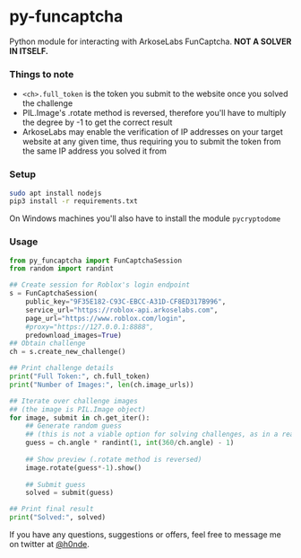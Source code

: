 # py-funcaptcha
Python module for interacting with ArkoseLabs FunCaptcha. **NOT A SOLVER IN ITSELF.**

### Things to note
- `<ch>.full_token` is the token you submit to the website once you solved the challenge
- PIL.Image's .rotate method is reversed, therefore you'll have to multiply the degree by -1 to get the correct result
- ArkoseLabs may enable the verification of IP addresses on your target website at any given time, thus requiring you to submit the token from the same IP address you solved it from


### Setup
```bash
sudo apt install nodejs
pip3 install -r requirements.txt
```
On Windows machines you'll also have to install the module `pycryptodome`


### Usage
```python
from py_funcaptcha import FunCaptchaSession
from random import randint

## Create session for Roblox's login endpoint
s = FunCaptchaSession(
    public_key="9F35E182-C93C-EBCC-A31D-CF8ED317B996",
    service_url="https://roblox-api.arkoselabs.com",
    page_url="https://www.roblox.com/login",
    #proxy="https://127.0.0.1:8888",
    predownload_images=True)
## Obtain challenge
ch = s.create_new_challenge()

## Print challenge details
print("Full Token:", ch.full_token)
print("Number of Images:", len(ch.image_urls))

## Iterate over challenge images
## (the image is PIL.Image object)
for image, submit in ch.get_iter():
    ## Generate random guess
    ## (this is not a viable option for solving challenges, as in a real scenario you would use machine-learning or human-assisted image rotating services)
    guess = ch.angle * randint(1, int(360/ch.angle) - 1)
    
    ## Show preview (.rotate method is reversed)
    image.rotate(guess*-1).show()
    
    ## Submit guess
    solved = submit(guess)

## Print final result
print("Solved:", solved)
```

If you have any questions, suggestions or offers, feel free to message me on twitter at [@h0nde](https://twitter.com/h0nde).
